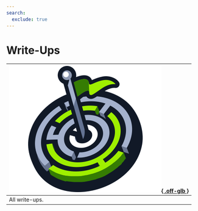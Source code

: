 ```yaml
---
search:
  exclude: true
---
```


# Write-Ups

| [![](assets/logo.svg){ .off-glb }](https://app.hackthebox.com/home) |
|:---|
| All write-ups. |
